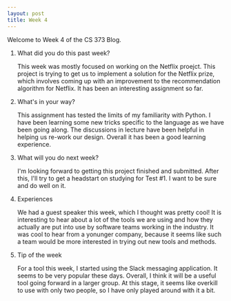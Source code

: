 ```yaml
---
layout: post
title: Week 4 
---
```


Welcome to Week 4 of the CS 373 Blog.

1. What did you do this past week? 
	
	This week was mostly focused on working on the Netflix proejct. This project is trying to get us to implement a solution for the Netflix prize, which involves coming up with an improvement to the recommendation algorithm for Netflix. It has been an interesting assignment so far.
	
2. What's in your way?

	This assignment has tested the limits of my familiarity with Python. I have been learning some new tricks specific to the language as we have been going along. The discussions in lecture have been helpful in helping us re-work our design. Overall it has been a good learning experience. 

3. What will you do next week?
	
	I'm looking forward to getting this project finished and submitted. After this, I'll try to get a headstart on studying for Test #1. I want to be sure and do well on it.

4. Experiences
	
	We had a guest speaker this week, which I thought was pretty cool! It is interesting to hear about a lot of the tools we are using and how they actually are put into use by software teams working in the industry. It was cool to hear from a yonunger company, because it seems like such a team would be more interested in trying out new tools and methods.

4. Tip of the week
	
	For a tool this week, I started using the Slack messaging application. It seems to be very popular these days. Overall, I think it will be a useful tool going forward in a larger group. At this stage, it seems like overkill to use with only two people, so I have only played around with it a bit.

